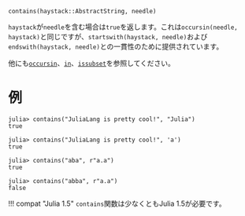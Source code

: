 ```
contains(haystack::AbstractString, needle)
```

`haystack`が`needle`を含む場合は`true`を返します。これは`occursin(needle, haystack)`と同じですが、`startswith(haystack, needle)`および`endswith(haystack, needle)`との一貫性のために提供されています。

他にも[`occursin`](@ref)、[`in`](@ref)、[`issubset`](@ref)を参照してください。

# 例

```jldoctest
julia> contains("JuliaLang is pretty cool!", "Julia")
true

julia> contains("JuliaLang is pretty cool!", 'a')
true

julia> contains("aba", r"a.a")
true

julia> contains("abba", r"a.a")
false
```

!!! compat "Julia 1.5"
    `contains`関数は少なくともJulia 1.5が必要です。

